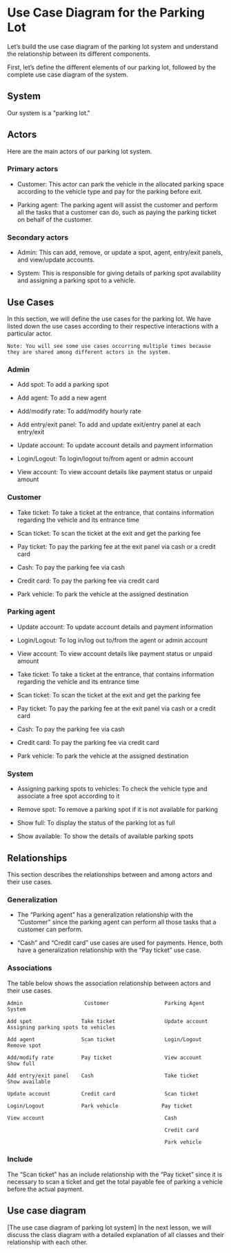 # Use Case Diagram for the Parking Lot
Let’s build the use case diagram of the parking lot system and understand the relationship between its different components.

First, let’s define the different elements of our parking lot, followed by the complete use case diagram of the system.

## System
Our system is a "parking lot."

## Actors
Here are the main actors of our parking lot system.

### Primary actors
- Customer: This actor can park the vehicle in the allocated parking space according to the vehicle type and pay for the parking before exit.

- Parking agent: The parking agent will assist the customer and perform all the tasks that a customer can do, such as paying the parking ticket on behalf of the customer.

### Secondary actors
- Admin: This can add, remove, or update a spot, agent, entry/exit panels, and view/update accounts.

- System: This is responsible for giving details of parking spot availability and assigning a parking spot to a vehicle.

## Use Cases
In this section, we will define the use cases for the parking lot. We have listed down the use cases according to their respective interactions with a particular actor.
```
Note: You will see some use cases occurring multiple times because they are shared among different actors in the system.
```
### Admin
- Add spot: To add a parking spot

- Add agent: To add a new agent

- Add/modify rate: To add/modify hourly rate

- Add entry/exit panel: To add and update exit/entry panel at each entry/exit

- Update account: To update account details and payment information

- Login/Logout: To login/logout to/from agent or admin account

- View account: To view account details like payment status or unpaid amount
### Customer
- Take ticket: To take a ticket at the entrance, that contains information regarding the vehicle and its entrance time

- Scan ticket: To scan the ticket at the exit and get the parking fee

- Pay ticket: To pay the parking fee at the exit panel via cash or a credit card

- Cash: To pay the parking fee via cash

- Credit card: To pay the parking fee via credit card

- Park vehicle: To park the vehicle at the assigned destination

### Parking agent
- Update account: To update account details and payment information

- Login/Logout: To log in/log out to/from the agent or admin account

- View account: To view account details like payment status or unpaid amount

- Take ticket: To take a ticket at the entrance, that contains information regarding the vehicle and its entrance time

- Scan ticket: To scan the ticket at the exit and get the parking fee

- Pay ticket: To pay the parking fee at the exit panel via cash or a credit card

- Cash: To pay the parking fee via cash

- Credit card: To pay the parking fee via credit card

- Park vehicle: To park the vehicle at the assigned destination

### System
- Assigning parking spots to vehicles: To check the vehicle type and associate a free spot according to it

- Remove spot: To remove a parking spot if it is not available for parking

- Show full: To display the status of the parking lot as full

- Show available: To show the details of available parking spots

## Relationships
This section describes the relationships between and among actors and their use cases.

### Generalization
- The “Parking agent” has a generalization relationship with the “Customer” since the parking agent can perform all those tasks that a customer can perform.

- “Cash” and “Credit card” use cases are used for payments. Hence, both have a generalization relationship with the “Pay ticket” use case.

### Associations
The table below shows the association relationship between actors and their use cases.
```
Admin                    Customer                  Parking Agent              System

Add spot                Take ticket                Update account            Assigning parking spots to vehicles

Add agent               Scan ticket                Login/Logout              Remove spot

Add/modify rate         Pay ticket                 View account              Show full

Add entry/exit panel    Cash                       Take ticket               Show available

Update account          Credit card                Scan ticket               

Login/Logout            Park vehicle              Pay ticket              

View account                                       Cash

                                                   Credit card

                                                   Park vehicle
```
### Include
The “Scan ticket” has an include relationship with the “Pay ticket” since it is necessary to scan a ticket and get the total payable fee of parking a vehicle before the actual payment.

## Use case diagram

[The use case diagram of parking lot system]
In the next lesson, we will discuss the class diagram with a detailed explanation of all classes and their relationship with each other.
